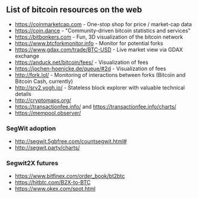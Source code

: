 ## List of bitcoin resources on the web

* https://coinmarketcap.com - One-stop shop for price / market-cap data
* https://coin.dance - "Community-driven bitcoin statistics and services"
* https://bitbonkers.com - Fun, 3D visualization of the bitcoin network
* https://www.btcforkmonitor.info - Monitor for potential forks
* https://www.gdax.com/trade/BTC-USD - Live market view via GDAX exchange
* https://anduck.net/bitcoin/fees/ - Visualization of fees
* https://jochen-hoenicke.de/queue/#2d - Visualization of fees
* http://fork.lol/ - Monitoring of interactions between forks (Bitcoin and Bitcoin Cash, currently)
* http://srv2.yogh.io/ - Stateless block explorer with valuable technical details
* http://cryptomaps.org/
* https://transactionfee.info/ and https://transactionfee.info/charts/
* https://mempool.observer/

### SegWit adoption

* http://segwit.5gbfree.com/countsegwit.html#
* http://segwit.party/charts/

### Segwit2X futures

* https://www.bitfinex.com/order_book/bt2btc
* https://hitbtc.com/B2X-to-BTC
* https://www.okex.com/spot.html
